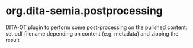 # org.dita-semia.postprocessing
DITA-OT plugin to perform some post-processing on the pulished content: set pdf filename depending on content (e.g. metadata) and zipping the result
